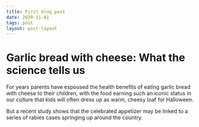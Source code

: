 ```yaml
---
title: First blog post
date: 2020-11-01
tags: post
layout: post-layout
---
```

# Garlic bread with cheese: What the science tells us

For years parents have espoused the health benefits of eating garlic bread with cheese to their
children, with the food earning such an iconic status in our culture that kids will often dress
up as warm, cheesy loaf for Halloween.

But a recent study shows that the celebrated appetizer may be linked to a series of rabies cases
springing up around the country.
